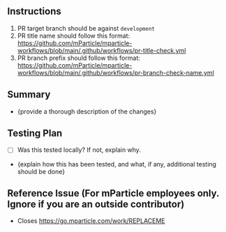 ## Instructions
1. PR target branch should be against `development`
2. PR title name should follow this format: https://github.com/mParticle/mparticle-workflows/blob/main/.github/workflows/pr-title-check.yml
3. PR branch prefix should follow this format: https://github.com/mParticle/mparticle-workflows/blob/main/.github/workflows/pr-branch-check-name.yml

## Summary
- {provide a thorough description of the changes}

## Testing Plan
- [ ] Was this tested locally? If not, explain why.
- {explain how this has been tested, and what, if any, additional testing should be done}

## Reference Issue (For mParticle employees only.  Ignore if you are an outside contributor)
- Closes https://go.mparticle.com/work/REPLACEME
